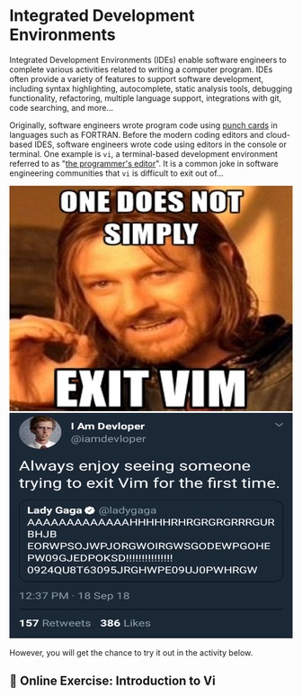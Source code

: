 # Integrated Development Environments

Integrated Development Environments (IDEs) enable software engineers to complete various activities related to writing a computer program. IDEs often provide a variety of features to support software development, including syntax highlighting, autocomplete, static analysis tools, debugging functionality, refactoring, multiple language support, integrations with git, code searching, and more...

Originally, software engineers wrote program code using [punch cards](https://en.wikipedia.org/wiki/Punched_card) in languages such as FORTRAN. Before the modern coding editors and cloud-based IDES, software engineers wrote code using editors in the console or terminal. One example is `vi`, a terminal-based development environment referred to as "[the programmer's editor](https://www.vim.org/about.php)". It is a common joke in software engineering communities that `vi` is difficult to exit out of...

<img src="resources/imgs/vi1.jpg" width="700" height="400" />
<img src="resources/imgs/vi2.png" width="700" height="400" />

However, you will get the chance to try it out in the activity below.

## 📒 Online Exercise: Introduction to Vi

